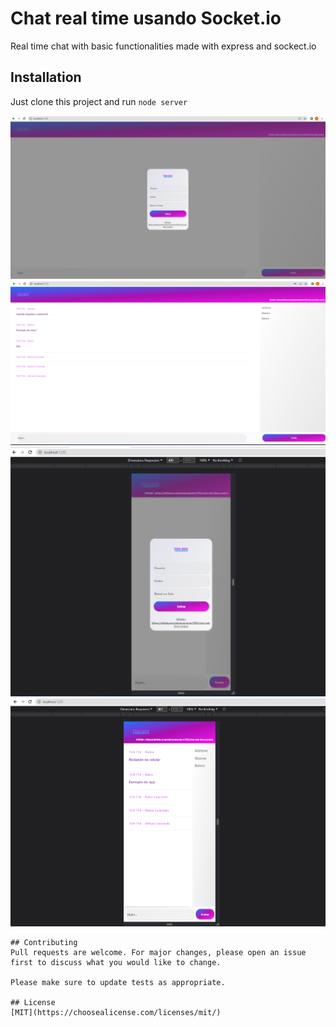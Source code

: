 # Chat real time usando Socket.io

Real time chat with basic functionalities made with express and sockect.io

## Installation

Just clone this project and run ```node server```


<img src="/Public/Img/img_1.png" alt="Login" title="Login">

<img src="/Public/Img/img_2.png" alt="Main" title="Main">

<img src="/Public/Img/img_3.png" alt="Login" title="Login">

<img src="/Public/Img/img_4.png" alt="Main" title="Main">

```
## Contributing
Pull requests are welcome. For major changes, please open an issue first to discuss what you would like to change.

Please make sure to update tests as appropriate.

## License
[MIT](https://choosealicense.com/licenses/mit/)